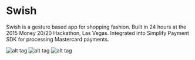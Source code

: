 # Swish
Swish is a gesture based app for shopping fashion. Built in 24 hours at the 2015 Money 20/20 Hackathon, Las Vegas.
Integrated into Simplify Payment SDK for processing Mastercard payments.

![alt tag](/Screenshot1.jpg)
![alt tag](https://raw.github.com/benheutmaker/Swish.git/master/Screenshot2.jpg)
![alt tag](https://raw.github.com/benheutmaker/Swish.git/master/Screenshot3.jpg)
